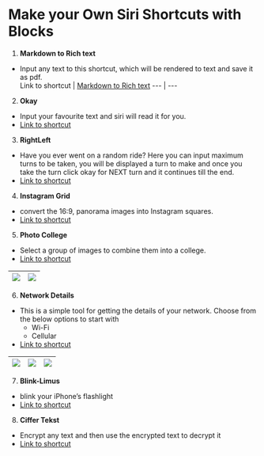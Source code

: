 # Make your Own Siri Shortcuts with Blocks

1) **Markdown to Rich text**

- Input any text to this shortcut, which will be rendered to text and save it as pdf.  
Link to shortcut | [Markdown to Rich text](https://www.icloud.com/shortcuts/9f06a83323e449ba8684544837a361ba)
--- | ---

2) **Okay**

- Input your favourite text and siri will read it for you.
- [Link to shortcut](https://www.icloud.com/shortcuts/3ef26ed5f76846f2a6bb77cea6a973aa)

3) **RightLeft**

- Have you ever went on a random ride? Here you can input maximum turns to be taken, you will be displayed a turn to make and once you take the turn click okay for NEXT turn and it continues till the end. 
- [Link to shortcut](https://www.icloud.com/shortcuts/4731f7c12cd440aa997009ae14949946)

4) **Instagram Grid**

- convert the 16:9, panorama images into Instagram squares. 
- [Link to shortcut](https://www.icloud.com/shortcuts/6b3498b1112349a2a44d05c461ea1a37)

5) **Photo College**

- Select a group of images to combine them into a college. 
- [Link to shortcut](https://www.icloud.com/shortcuts/b88171bef1af45f1a8d343f678e97ad3)

![](:/68b1c915509444d19686742763a8057e) | ![](:/9a3b4877ef844fec8288faa1bb55eb3e)
--- | ---

6) **Network Details**
- This is a simple tool for getting the details of your network. Choose from the below options to start with
    - Wi-Fi
    - Cellular 
- [Link to shortcut](https://www.icloud.com/shortcuts/58dbf8783df14602af21871fe5d96adb)

![](:/7c57a7b23c58465b8a0fdbe5bf04b528) | ![](:/d18b12b53759450483e606379fc80805) | ![](:/a0388e8c317c4d5495e3de17b7344dd9)
--- | --- | ---

7) **Blink-Limus**
- blink your iPhone’s flashlight 
- [Link to shortcut](https://www.icloud.com/shortcuts/eaa9cc40fe544ff6b8db6852afa10c6a)

8) **Ciffer Tekst**
- Encrypt any text and then use the encrypted text to decrypt it
- [Link to shortcut](https://www.icloud.com/shortcuts/4990e4b6e7bb4efca39aa3a2aec70a0e)

